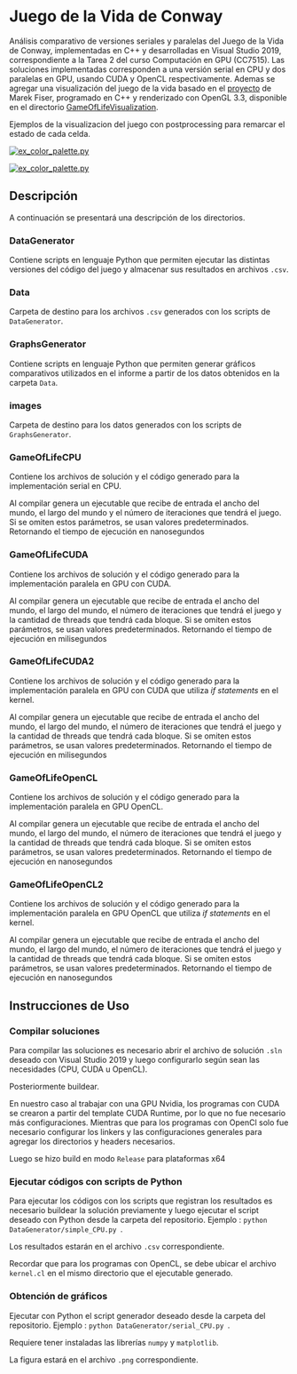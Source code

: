 # Juego de la Vida de Conway

Análisis comparativo de versiones seriales y paralelas del Juego de la Vida de Conway, implementadas en C++ y desarrolladas en Visual Studio 2019, correspondiente a la Tarea 2 del curso Computación en GPU (CC7515). Las soluciones implementadas corresponden a una versión serial en CPU y dos paralelas en GPU, usando CUDA y OpenCL respectivamente. Ademas se agregar una visualización del juego de la vida basado en el [proyecto](http://www.marekfiser.com/Projects/Conways-Game-of-Life-on-GPU-using-CUDA) de Marek Fiser, programado en C++ y renderizado con OpenGL 3.3, disponible en el directorio [GameOfLifeVisualization](./GameOfLifeVisualization).

Ejemplos de la visualizacion del juego con postprocessing para remarcar el estado de cada celda.

[![ex_color_palette.py](./captures/gol128.gif)](./GameOfLifeVisualization)

[![ex_color_palette.py](./captures/gol512_2.gif)](./GameOfLifeVisualization)

## Descripción
A continuación se presentará una descripción de los directorios.

### DataGenerator
Contiene scripts en lenguaje Python que permiten ejecutar las distintas versiones del código del juego y almacenar sus resultados en archivos ```.csv```.

### Data
Carpeta de destino para los archivos ```.csv``` generados con los scripts de ```DataGenerator```.

### GraphsGenerator
Contiene scripts en lenguaje Python que permiten generar gráficos comparativos utilizados en el informe a partir de los datos obtenidos en la carpeta ```Data```.

### images
Carpeta de destino para los datos generados con los scripts de ```GraphsGenerator```.

### GameOfLifeCPU
Contiene los archivos de solución y el código generado para la implementación serial en CPU.

Al compilar genera un ejecutable que recibe de entrada el ancho del mundo, el largo del mundo y el número de iteraciones que tendrá el juego. Si se omiten estos parámetros, se usan valores predeterminados. Retornando el tiempo de ejecución en nanosegundos

### GameOfLifeCUDA
Contiene los archivos de solución y el código generado para la implementación paralela en GPU con CUDA.

Al compilar genera un ejecutable que recibe de entrada el ancho del mundo, el largo del mundo, el número de iteraciones que tendrá el juego y la cantidad de threads que tendrá cada bloque. Si se omiten estos parámetros, se usan valores predeterminados. Retornando el tiempo de ejecución en milisegundos

### GameOfLifeCUDA2
Contiene los archivos de solución y el código generado para la implementación paralela en GPU con CUDA que utiliza *if statements* en el kernel.

Al compilar genera un ejecutable que recibe de entrada el ancho del mundo, el largo del mundo, el número de iteraciones que tendrá el juego y la cantidad de threads que tendrá cada bloque. Si se omiten estos parámetros, se usan valores predeterminados. Retornando el tiempo de ejecución en milisegundos

### GameOfLifeOpenCL
Contiene los archivos de solución y el código generado para la implementación paralela en GPU OpenCL.

Al compilar genera un ejecutable que recibe de entrada el ancho del mundo, el largo del mundo, el número de iteraciones que tendrá el juego y la cantidad de threads que tendrá cada bloque. Si se omiten estos parámetros, se usan valores predeterminados. Retornando el tiempo de ejecución en nanosegundos

### GameOfLifeOpenCL2
Contiene los archivos de solución y el código generado para la implementación paralela en GPU OpenCL que utiliza *if statements* en el kernel.

Al compilar genera un ejecutable que recibe de entrada el ancho del mundo, el largo del mundo, el número de iteraciones que tendrá el juego y la cantidad de threads que tendrá cada bloque. Si se omiten estos parámetros, se usan valores predeterminados. Retornando el tiempo de ejecución en nanosegundos


## Instrucciones de Uso
### Compilar soluciones
Para compilar las soluciones es necesario abrir el archivo de solución ```.sln``` deseado con Visual Studio 2019 y luego configurarlo según sean las necesidades (CPU, CUDA u OpenCL).

Posteriormente buildear.

En nuestro caso al trabajar con una GPU Nvidia, los programas con CUDA se crearon a partir del template CUDA Runtime, por lo que no fue necesario más configuraciones. Mientras que para los programas con OpenCl solo fue necesario configurar los linkers y las configuraciones generales para agregar los directorios y headers necesarios.

Luego se hizo build en modo ``Release`` para plataformas x64

### Ejecutar códigos con scripts de Python
Para ejecutar los códigos con los scripts que registran los resultados es necesario buildear la solución previamente y luego ejecutar el script deseado con Python desde la carpeta del repositorio. Ejemplo : ``python DataGenerator/simple_CPU.py ``.

Los resultados estarán en el archivo ```.csv``` correspondiente.

Recordar que para los programas con OpenCL, se debe ubicar el archivo ``kernel.cl`` en el mismo directorio que el ejecutable generado. 

### Obtención de gráficos
Ejecutar con Python el script generador deseado desde la carpeta del repositorio. Ejemplo : ``python DataGenerator/serial_CPU.py ``.

Requiere tener instaladas las librerías ``numpy`` y  ``matplotlib``.

La figura estará en el archivo ```.png``` correspondiente.

